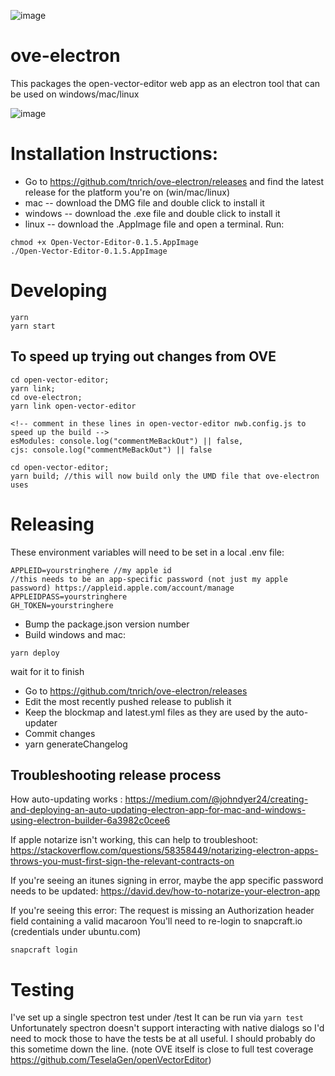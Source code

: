 ![image](https://user-images.githubusercontent.com/2730609/67169732-df3ca800-f348-11e9-8003-baa91cd8cfec.png)

# ove-electron

This packages the open-vector-editor web app as an electron tool that can be used on windows/mac/linux

![image](https://user-images.githubusercontent.com/2730609/67169717-c59b6080-f348-11e9-995a-89b7213428ff.png)

# Installation Instructions:

- Go to https://github.com/tnrich/ove-electron/releases and find the latest release for the platform you're on (win/mac/linux)
- mac -- download the DMG file and double click to install it
- windows -- download the .exe file and double click to install it
- linux -- download the .AppImage file and open a terminal. Run:

```
chmod +x Open-Vector-Editor-0.1.5.AppImage
./Open-Vector-Editor-0.1.5.AppImage
```

# Developing

```
yarn
yarn start
```

## To speed up trying out changes from OVE

```
cd open-vector-editor;
yarn link;
cd ove-electron;
yarn link open-vector-editor

<!-- comment in these lines in open-vector-editor nwb.config.js to speed up the build -->
esModules: console.log("commentMeBackOut") || false,
cjs: console.log("commentMeBackOut") || false

cd open-vector-editor;
yarn build; //this will now build only the UMD file that ove-electron uses
```

# Releasing

These environment variables will need to be set in a local .env file:

```
APPLEID=yourstringhere //my apple id
//this needs to be an app-specific password (not just my apple password) https://appleid.apple.com/account/manage
APPLEIDPASS=yourstringhere 
GH_TOKEN=yourstringhere
```

- Bump the package.json version number
- Build windows and mac:
```
yarn deploy
```
wait for it to finish
- Go to https://github.com/tnrich/ove-electron/releases
- Edit the most recently pushed release to publish it
- Keep the blockmap and latest.yml files as they are used by the auto-updater
- Commit changes
- yarn generateChangelog

## Troubleshooting release process

How auto-updating works :
https://medium.com/@johndyer24/creating-and-deploying-an-auto-updating-electron-app-for-mac-and-windows-using-electron-builder-6a3982c0cee6

If apple notarize isn't working, this can help to troubleshoot:
https://stackoverflow.com/questions/58358449/notarizing-electron-apps-throws-you-must-first-sign-the-relevant-contracts-on

If you're seeing an itunes signing in error, maybe the app specific password needs to be updated:
https://david.dev/how-to-notarize-your-electron-app

If you're seeing this error:
The request is missing an Authorization header field containing a valid macaroon
You'll need to re-login to snapcraft.io (credentials under ubuntu.com)

```
snapcraft login
```

# Testing

I've set up a single spectron test under /test
It can be run via `yarn test`
Unfortunately spectron doesn't support interacting with native dialogs so I'd need to mock those to have the tests be at all useful. I should probably do this sometime down the line. (note OVE itself is close to full test coverage https://github.com/TeselaGen/openVectorEditor)
